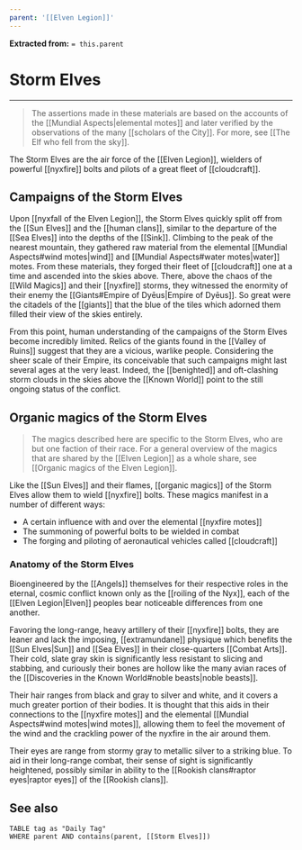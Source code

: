 ```yaml
---
parent: '[[Elven Legion]]'
---
```


**Extracted from:** `= this.parent`

# Storm Elves

---

> The assertions made in these materials are based on the accounts of the [[Mundial Aspects|elemental motes]] and later verified by the observations of the many [[scholars of the City]]. For more, see [[The Elf who fell from the sky]].

The Storm Elves are the air force of the [[Elven Legion]], wielders of powerful [[nyxfire]] bolts and pilots of a great fleet of [[cloudcraft]].

## Campaigns of the Storm Elves

Upon [[nyxfall of the Elven Legion]], the Storm Elves quickly split off from the [[Sun Elves]] and the [[human clans]], similar to the departure of the [[Sea Elves]] into the depths of the [[Sink]]. Climbing to the peak of the nearest mountain, they gathered raw material from the elemental [[Mundial Aspects#wind motes|wind]] and [[Mundial Aspects#water motes|water]] motes. From these materials, they forged their fleet of [[cloudcraft]] one at a time and ascended into the skies above. There, above the chaos of the [[Wild Magics]] and their [[nyxfire]] storms, they witnessed the enormity of their enemy the [[Giants#Empire of Dyēus|Empire of Dyēus]]. So great were the citadels of the [[giants]] that the blue of the tiles which adorned them filled their view of the skies entirely.

From this point, human understanding of the campaigns of the Storm Elves become incredibly limited. Relics of the giants found in the [[Valley of Ruins]] suggest that they are a vicious, warlike people. Considering the sheer scale of their Empire, its conceivable that such campaigns might last several ages at the very least. Indeed, the [[benighted]] and oft-clashing storm clouds in the skies above the [[Known World]] point to the still ongoing status of the conflict.

## Organic magics of the Storm Elves

> The magics described here are specific to the Storm Elves, who are but one faction of their race. For a general overview of the magics that are shared by the [[Elven Legion]] as a whole share, see [[Organic magics of the Elven Legion]].

Like the [[Sun Elves]] and their flames, [[organic magics]] of the Storm Elves allow them to wield [[nyxfire]] bolts. These magics manifest in a number of different ways:

- A certain influence with and over the elemental [[nyxfire motes]]
- The summoning of powerful bolts to be wielded in combat
- The forging and piloting of aeronautical vehicles called [[cloudcraft]]

### Anatomy of the Storm Elves

Bioengineered by the [[Angels]] themselves for their respective roles in the eternal, cosmic conflict known only as the [[roiling of the Nyx]], each of the [[Elven Legion|Elven]] peoples bear noticeable differences from one another.

Favoring the long-range, heavy artillery of their [[nyxfire]] bolts, they are leaner and lack the imposing, [[extramundane]] physique which benefits the [[Sun Elves|Sun]] and [[Sea Elves]] in their close-quarters [[Combat Arts]]. Their cold, slate gray skin is significantly less resistant to slicing and stabbing, and curiously their bones are hollow like the many avian races of the [[Discoveries in the Known World#noble beasts|noble beasts]].

Their hair ranges from black and gray to silver and white, and it covers a much greater portion of their bodies. It is thought that this aids in their connections to the [[nyxfire motes]] and the elemental [[Mundial Aspects#wind motes|wind motes]], allowing them to feel the movement of the wind and the crackling power of the nyxfire in the air around them.

Their eyes are range from stormy gray to metallic silver to a striking blue. To aid in their long-range combat, their sense of sight is significantly heightened, possibly similar in ability to the [[Rookish clans#raptor eyes|raptor eyes]] of the [[Rookish clans]].

## See also
```dataview
TABLE tag as "Daily Tag"
WHERE parent AND contains(parent, [[Storm Elves]])
```
